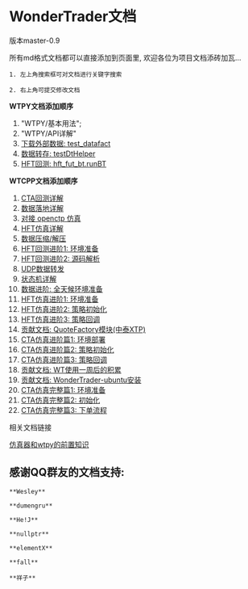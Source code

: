 # WonderTrader文档

版本master-0.9

所有md格式文档都可以直接添加到页面里, 欢迎各位为项目文档添砖加瓦...

```tip
1. 左上角搜索框可对文档进行关键字搜索

2. 右上角可提交修改文档
```

**WTPY文档添加顺序**
1. "WTPY/基本用法";
2. "WTPY/API详解"
3. [下载外部数据: test_datafact](./wtpy/folder3/folder01/file01.md)
4. [数据转存: testDtHelper](./wtpy/folder3/folder01/file02.md)
5. [HFT回测: hft_fut_bt.runBT](./wtpy/folder3/folder02/file01.md)

**WTCPP文档添加顺序**

1. [CTA回测详解](./wtcpp/folder01/file01.md)
2. [数据落地详解](./wtcpp/folder02/file01.md)
3. [对接 openctp 仿真](./wtcpp/folder02/file02.md)
4. [HFT仿真详解](./wtcpp/folder03/file02.md)
5. [数据压缩/解压](./wtcpp/folder02/file03.md)
6. [HFT回测进阶1: 环境准备](./wtcpp/folder01/file02.md)
7. [HFT回测进阶2: 源码解析](./wtcpp/folder01/file03.md)
8. [UDP数据转发](./wtcpp/folder02/file04.md)
9. [状态机详解](./wtcpp/folder02/file05.md)
10. [数据进阶: 全天候环境准备](./wtcpp/folder02/file06.md)
11. [HFT仿真进阶1: 环境准备](./wtcpp/folder03/file03.md)
12. [HFT仿真进阶2: 策略初始化](./wtcpp/folder03/file04.md)
13. [HFT仿真进阶3: 策略回调](./wtcpp/folder03/file05.md)
14. [贡献文档: QuoteFactory模块(中泰XTP)](./wtcpp/folder50/file01.md)
15. [CTA仿真进阶篇1: 环境部署](./wtcpp/folder03/file06.md)
16. [CTA仿真进阶篇2: 策略初始化](./wtcpp/folder03/file07.md)
17. [CTA仿真进阶篇3: 策略回调](./wtcpp/folder03/file08.md)
18. [贡献文档: WT使用一周后的积累](./wtcpp/folder50/file02.md)
19. [贡献文档: WonderTrader-ubuntu安装](./wtcpp/folder50/file03.md)
20. [CTA仿真完整篇1: 环境准备](./wtcpp/folder03/file09.md)
21. [CTA仿真完整篇2: 初始化](./wtcpp/folder03/file10.md)
22. [CTA仿真完整篇3: 下单流程](./wtcpp/folder03/file11.md)

相关文档链接

[仿真器和wtpy的前置知识](https://gitee.com/panyunan/wt4elegantrl-doc)

## 感谢QQ群友的文档支持:
```tip
**Wesley**

**dumengru**

**He!J**

**nullptr**

**elementX**

**fall**

**祥子**
```
